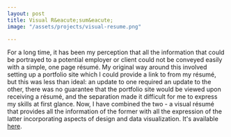 ```yaml
---
layout: post
title: Visual R&eacute;sum&eacute;
image: "/assets/projects/visual-resume.png"

---
```


For a long time, it has been my perception that all the information that could be portrayed to a potential employer or client could not be conveyed easily with a simple, one page r&eacute;sum&eacute;. My original way around this involved setting up a portfolio site which I could provide a link to from my r&eacute;sum&eacute;, but this was less than ideal: an update to one required an update to the other, there was no guarantee that the portfolio site would be viewed upon receiving a r&eacute;sum&eacute;, and the separation made it difficult for me to express my skills at first glance. Now, I have combined the two - a visual r&eacute;sum&eacute; that provides all the information of the former with all the expression of the latter incorporating aspects of design and data visualization.  It's available [here](http://resume.drab-makyo.com).
